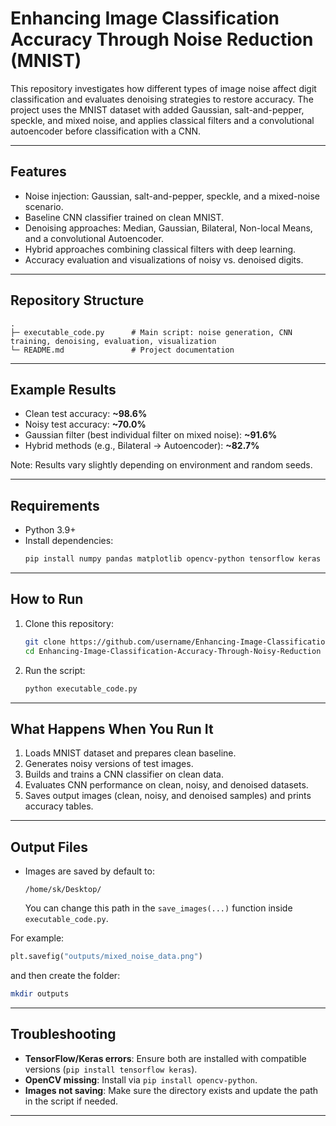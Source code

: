 # Enhancing Image Classification Accuracy Through Noise Reduction (MNIST)

This repository investigates how different types of image noise affect digit classification and evaluates denoising strategies to restore accuracy. The project uses the MNIST dataset with added Gaussian, salt-and-pepper, speckle, and mixed noise, and applies classical filters and a convolutional autoencoder before classification with a CNN.

---

## Features
- Noise injection: Gaussian, salt-and-pepper, speckle, and a mixed-noise scenario.
- Baseline CNN classifier trained on clean MNIST.
- Denoising approaches: Median, Gaussian, Bilateral, Non-local Means, and a convolutional Autoencoder.
- Hybrid approaches combining classical filters with deep learning.
- Accuracy evaluation and visualizations of noisy vs. denoised digits.

---

## Repository Structure
```
.
├─ executable_code.py      # Main script: noise generation, CNN training, denoising, evaluation, visualization
└─ README.md               # Project documentation
```

---

## Example Results
- Clean test accuracy: **~98.6%**
- Noisy test accuracy: **~70.0%**
- Gaussian filter (best individual filter on mixed noise): **~91.6%**
- Hybrid methods (e.g., Bilateral → Autoencoder): **~82.7%**

Note: Results vary slightly depending on environment and random seeds.

---

## Requirements
- Python 3.9+
- Install dependencies:
  ```bash
  pip install numpy pandas matplotlib opencv-python tensorflow keras
  ```

---

## How to Run
1. Clone this repository:
   ```bash
   git clone https://github.com/username/Enhancing-Image-Classification-Accuracy-Through-Noisy-Reduction.git
   cd Enhancing-Image-Classification-Accuracy-Through-Noisy-Reduction
   ```

2. Run the script:
   ```bash
   python executable_code.py
   ```

---

## What Happens When You Run It
1. Loads MNIST dataset and prepares clean baseline.
2. Generates noisy versions of test images.
3. Builds and trains a CNN classifier on clean data.
4. Evaluates CNN performance on clean, noisy, and denoised datasets.
5. Saves output images (clean, noisy, and denoised samples) and prints accuracy tables.

---

## Output Files
- Images are saved by default to:
  ```
  /home/sk/Desktop/
  ```
  You can change this path in the `save_images(...)` function inside `executable_code.py`.

For example:
```python
plt.savefig("outputs/mixed_noise_data.png")
```
and then create the folder:
```bash
mkdir outputs
```

---

## Troubleshooting
- **TensorFlow/Keras errors**: Ensure both are installed with compatible versions (`pip install tensorflow keras`).
- **OpenCV missing**: Install via `pip install opencv-python`.
- **Images not saving**: Make sure the directory exists and update the path in the script if needed.

---


